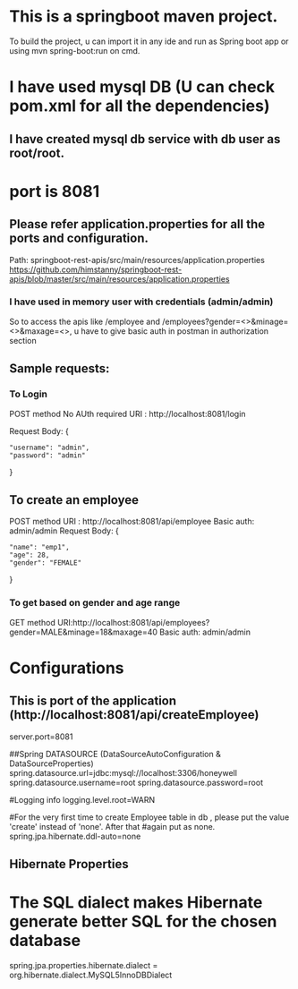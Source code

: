 # This is a springboot maven project.
To build the project, u can import it in any ide and run as Spring boot app
or using mvn spring-boot:run on cmd.

# I have used mysql DB (U can check pom.xml for all the dependencies)
## I have created mysql db service with db user as root/root.
# port is 8081


## Please refer application.properties for all the ports and configuration.
Path: springboot-rest-apis/src/main/resources/application.properties
https://github.com/himstanny/springboot-rest-apis/blob/master/src/main/resources/application.properties




### I have used in memory user with credentials (admin/admin)
So to access the apis like /employee and /employees?gender=<>&minage=<>&maxage=<>, 
u have to give basic auth in postman in authorization section


## Sample requests:


### To Login
POST method
No AUth required
URI : http://localhost:8081/login

Request Body:
{
	    
	"username": "admin",
	"password": "admin"
       
} 

## To create an employee

POST method
URI : http://localhost:8081/api/employee
Basic auth: admin/admin
Request Body:
{
        
    "name": "emp1",
    "age": 28,
    "gender": "FEMALE"
 } 
      
      
### To get based on gender and age range

GET method
URI:http://localhost:8081/api/employees?gender=MALE&minage=18&maxage=40
Basic auth: admin/admin




# Configurations


## This is port of the application (http://localhost:8081/api/createEmployee)
server.port=8081

##Spring DATASOURCE (DataSourceAutoConfiguration & DataSourceProperties) 
spring.datasource.url=jdbc:mysql://localhost:3306/honeywell
spring.datasource.username=root
spring.datasource.password=root

#Logging info
logging.level.root=WARN

#For the very first time to create Employee table in db , please put the value 'create' instead of 'none'. After that
#again put as none.
spring.jpa.hibernate.ddl-auto=none


## Hibernate Properties
# The SQL dialect makes Hibernate generate better SQL for the chosen database
spring.jpa.properties.hibernate.dialect = org.hibernate.dialect.MySQL5InnoDBDialect